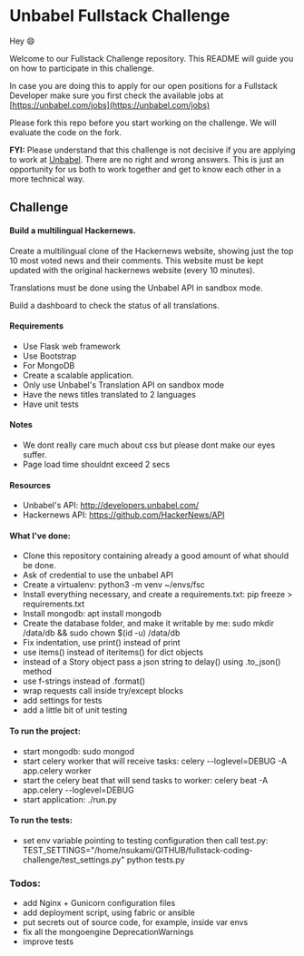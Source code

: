 # Unbabel Fullstack Challenge

Hey :smile:

Welcome to our Fullstack Challenge repository. This README will guide you on how to participate in this challenge.

In case you are doing this to apply for our open positions for a Fullstack Developer make sure you first check the available jobs at [https://unbabel.com/jobs](https://unbabel.com/jobs)

Please fork this repo before you start working on the challenge. We will evaluate the code on the fork.

**FYI:** Please understand that this challenge is not decisive if you are applying to work at [Unbabel](https://unbabel.com/jobs). There are no right and wrong answers. This is just an opportunity for us both to work together and get to know each other in a more technical way.

## Challenge


#### Build a multilingual Hackernews.

Create a multilingual clone of the Hackernews website, showing just the top 10 most voted news and their comments.
This website must be kept updated with the original hackernews website (every 10 minutes).

Translations must be done using the Unbabel API in sandbox mode.

Build a dashboard to check the status of all translations.


#### Requirements
* Use Flask web framework
* Use Bootstrap
* For MongoDB
* Create a scalable application.
* Only use Unbabel's Translation API on sandbox mode
* Have the news titles translated to 2 languages
* Have unit tests


#### Notes
* We dont really care much about css but please dont make our eyes suffer.
* Page load time shouldnt exceed 2 secs


#### Resources
* Unbabel's API: http://developers.unbabel.com/
* Hackernews API: https://github.com/HackerNews/API

#### What I've done:
* Clone this repository containing already a good amount of what should be done.
* Ask of credential to use the unbabel API
* Create a virtualenv: python3 -m venv ~/envs/fsc
* Install everything necessary, and create a requirements.txt: pip freeze > requirements.txt
* Install mongodb: apt install mongodb
* Create the database folder, and make it writable by me: sudo mkdir /data/db && sudo chown $(id -u) /data/db
* Fix indentation, use print() instead of print
* use items() instead of iteritems() for dict objects
* instead of a Story object pass a json string to delay() using .to_json() method
* use f-strings instead of .format()
* wrap requests call inside try/except blocks
* add settings for tests
* add a little bit of unit testing

#### To run the project:
* start mongodb: sudo mongod
* start celery worker that will receive tasks: celery --loglevel=DEBUG -A app.celery worker
* start the celery beat that will send tasks to worker: celery beat -A app.celery --loglevel=DEBUG
* start application: ./run.py

#### To run the tests:
* set env variable pointing to testing configuration then call test.py: TEST_SETTINGS="/home/nsukami/GITHUB/fullstack-coding-challenge/test_settings.py" python tests.py

### Todos:
* add Nginx + Gunicorn configuration files
* add deployment script, using fabric or ansible
* put secrets out of source code, for example, inside var envs
* fix all the mongoengine DeprecationWarnings
* improve tests
